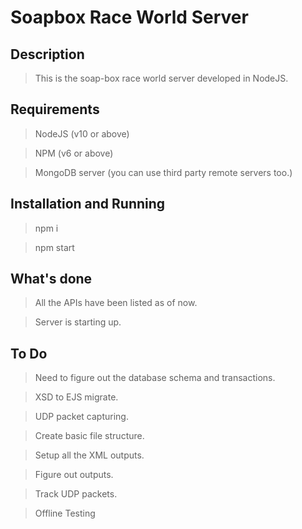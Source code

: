 # Soapbox Race World Server

## Description

> This is the soap-box race world server developed in NodeJS.

## Requirements

> NodeJS (v10 or above)

> NPM (v6 or above)

> MongoDB server (you can use third party remote servers too.)

## Installation and Running

> npm i

> npm start

## What's done

> All the APIs have been listed as of now.

> Server is starting up.

## To Do

> Need to figure out the database schema and transactions.

> XSD to EJS migrate.

> UDP packet capturing.

> Create basic file structure.

> Setup all the XML outputs.

> Figure out outputs.

> Track UDP packets.

> Offline Testing
